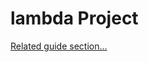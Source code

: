 # lambda Project


[Related guide section...](https://quarkus.io/guides/getting-started#the-jax-rs-resources)
